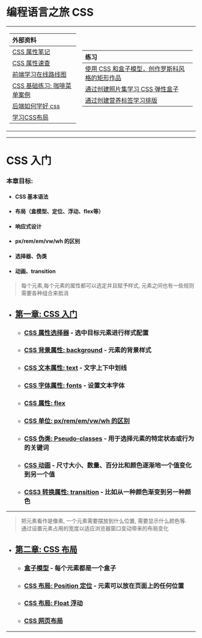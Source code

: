 # 编程语言之旅 CSS

<table>
<tr>
<td>

| 外部资料               |
|:-------------------|
| [CSS 属性笔记]         |
| [CSS 属性速查]         |
| [前端学习在线路线图]        |
| [CSS 基础练习: 咖啡菜单案例] |
| [后端如何学好 css]       |
| [学习CSS布局]          |

</td><td>

| 练习                          |
|:----------------------------|
| [使用 CSS 和盒子模型，创作罗斯科风格的矩形作品] |
| [通过创建照片集学习 CSS 弹性盒子]        |
| [通过创建营养标签学习排版]              |

</td></tr> 
</table>


---

# CSS 入门

### 本章目标:
- #### CSS 基本语法
- #### 布局（盒模型、定位、浮动、flex等）
- #### 响应式设计
- #### px/rem/em/vw/wh 的区别
- #### 选择器、伪类
- #### 动画、transition

> 每个元素,每个元素的属性都可以选定并且赋予样式, 元素之间也有一些规则需要各种组合来抵消
- ## [第一章: CSS 入门](1_introduction/README.md)
    - ### [CSS 属性选择器](1_introduction/1_syntax/README.md) - 选中目标元素进行样式配置
    - ### [CSS 背景属性: background](1_introduction/2_background/README.md) - 元素的背景样式
    - ### [CSS 文本属性: text](1_introduction/3_text/README.md) - 文字上下中划线
    - ### [CSS 字体属性: fonts](1_introduction/4_fonts/README.md) - 设置文本字体
    - ### [CSS 属性: flex](1_introduction/5_flex/README.md)
    - ### [CSS 单位: px/rem/em/vw/wh 的区别](2_foundation/5_unit/README.md)
    - ### [CSS 伪类: Pseudo-classes](2_foundation/6_pseudo_classes/README.md) - 用于选择元素的特定状态或行为的关键词
    - ### [CSS 动画](2_foundation/7_movie/README.md) - 尺寸大小、数量、百分比和颜色逐渐地一个值变化到另一个值
    - ### [CSS3 转换属性: transition](2_foundation/8_transition/README.md) - 比如从一种颜色渐变到另一种颜色

---

> 把元素看作是像素, 一个元素需要摆放到什么位置, 需要显示什么颜色等.  
> 通过设置元素占用的宽度以适应浏览器窗口变动带来的布局变化

- ## [第二章: CSS 布局](2_foundation/README.md)
    - ### [盒子模型](2_foundation/1_box_model/README.md) - 每个元素都是一个盒子
    - ### [CSS 布局: Position 定位](2_foundation/2_position/README.md) - 元素可以放在页面上的任何位置
    - ### [CSS 布局: Float 浮动](2_foundation/3_float/README.md)
    - ### [CSS 网页布局](2_foundation/4_web_foundation/README.md)

---

[CSS 属性笔记]: CSS_Properties_Manual.md

[CSS 属性速查]: https://www.runoob.com/css/css-font.html

[前端学习在线路线图]: https://objtube.github.io/front-end-roadmap/#/


[CSS 基础练习: 咖啡菜单案例]: https://www.freecodecamp.org/chinese/learn/2022/responsive-web-design/#learn-basic-css-by-building-a-cafe-menu

[使用 CSS 和盒子模型，创作罗斯科风格的矩形作品]: https://www.freecodecamp.org/chinese/learn/2022/responsive-web-design/learn-the-css-box-model-by-building-a-rothko-painting/step-1

[通过创建照片集学习 CSS 弹性盒子]: https://www.freecodecamp.org/chinese/learn/2022/responsive-web-design/learn-css-flexbox-by-building-a-photo-gallery/step-1

[通过创建营养标签学习排版]: https://www.freecodecamp.org/chinese/learn/2022/responsive-web-design/learn-typography-by-building-a-nutrition-label/step-1

[后端如何学好 css]: https://v2ex.com/t/873641

[学习CSS布局]: https://zh.learnlayout.com/